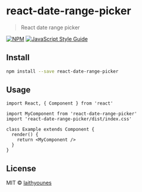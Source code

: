 # react-date-range-picker

> React date range picker

[![NPM](https://img.shields.io/npm/v/react-date-range-picker.svg)](https://www.npmjs.com/package/react-date-range-picker) [![JavaScript Style Guide](https://img.shields.io/badge/code_style-standard-brightgreen.svg)](https://standardjs.com)

## Install

```bash
npm install --save react-date-range-picker
```

## Usage

```tsx
import React, { Component } from 'react'

import MyComponent from 'react-date-range-picker'
import 'react-date-range-picker/dist/index.css'

class Example extends Component {
  render() {
    return <MyComponent />
  }
}
```

## License

MIT © [laithyounes](https://github.com/laithyounes)
